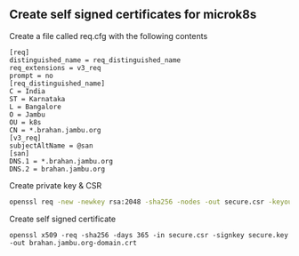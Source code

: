 ## Create self signed certificates for microk8s

Create a file called req.cfg with the following contents
```
[req]
distinguished_name = req_distinguished_name
req_extensions = v3_req
prompt = no
[req_distinguished_name]
C = India
ST = Karnataka
L = Bangalore
O = Jambu
OU = k8s
CN = *.brahan.jambu.org
[v3_req]
subjectAltName = @san
[san]
DNS.1 = *.brahan.jambu.org
DNS.2 = brahan.jambu.org
```

Create private key & CSR
```bash
openssl req -new -newkey rsa:2048 -sha256 -nodes -out secure.csr -keyout secure.key -config req.cfg
```

Create self signed certificate
```
openssl x509 -req -sha256 -days 365 -in secure.csr -signkey secure.key -out brahan.jambu.org-domain.crt
```
